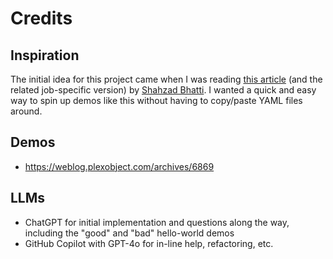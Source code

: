 # Credits

## Inspiration
The initial idea for this project came when I was reading [this article](https://weblog.plexobject.com/archives/6869) (and the related job-specific version) by [Shahzad Bhatti](https://github.com/bhatti/). I wanted a quick and easy way to spin up demos like this without having to copy/paste YAML files around.

## Demos
- https://weblog.plexobject.com/archives/6869

## LLMs
- ChatGPT for initial implementation and questions along the way, including the "good" and "bad" hello-world demos
- GitHub Copilot with GPT-4o for in-line help, refactoring, etc.
